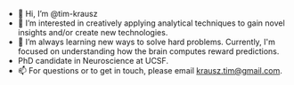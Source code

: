 - 👋 Hi, I’m @tim-krausz
- 👀 I’m interested in creatively applying analytical techniques to gain novel insights and/or create new technologies.
- 🌱 I’m always learning new ways to solve hard problems. Currently, I'm focused on understanding how the brain computes reward predictions.
- PhD candidate in Neuroscience at UCSF.
- 📫 For questions or to get in touch, please email krausz.tim@gmail.com.

<!---
tim-krausz/tim-krausz is a ✨ special ✨ repository because its `README.md` (this file) appears on your GitHub profile.
You can click the Preview link to take a look at your changes.
--->
